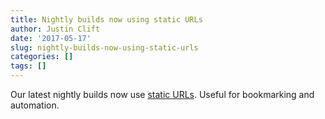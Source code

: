 ```yaml
---
title: Nightly builds now using static URLs
author: Justin Clift
date: '2017-05-17'
slug: nightly-builds-now-using-static-urls
categories: []
tags: []
---
```

Our latest nightly builds now use [static URLs](https://nightlies.sqlitebrowser.org/latest/).  Useful for bookmarking and automation.